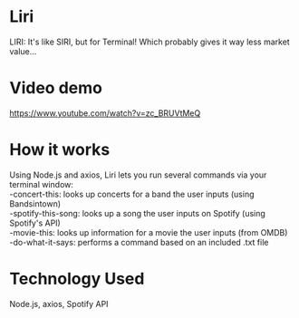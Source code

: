 # Liri
LIRI: It's like SIRI, but for Terminal! Which probably gives it way less market value...

# Video demo
https://www.youtube.com/watch?v=zc_BRUVtMeQ

# How it works
Using Node.js and axios, Liri lets you run several commands via your terminal window:<br/>
-concert-this: looks up concerts for a band the user inputs (using Bandsintown)<br/>
-spotify-this-song: looks up a song the user inputs on Spotify (using Spotify's API)<br/>
-movie-this: looks up information for a movie the user inputs (from OMDB)<br/>
-do-what-it-says: performs a command based on an included .txt file<br/>

# Technology Used
Node.js, axios, Spotify API
